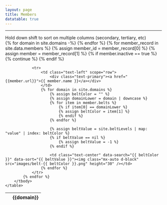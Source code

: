 ```yaml
---
layout: page
title: Members
datatable: true
---
```


<hr/>
<span class="text-info">Hold down shift to sort on multiple columns (secondary, tertiary, etc)</span>
<div>
    <table id="members-table" class="table table-bordered table-hover table-active display" data-page-length='25'>
        <thead>
            <tr>
                <th class="text-center" scope="col"></th>
                {% for domain in site.domains -%}
                <th class="text-center" scope="col">{{domain}}</th>
                {% endfor %}
            </tr>
        </thead>
        <tbody>
            {% for member_record in site.data.members %}
                {% assign member_id = member_record[0] %}
                {% assign member = member_record[1] %}
                {% if member.inactive == true %}
                    {% continue %}
                {% endif %}

                <tr>
                    <td class="text-left" scope="row">
                        <div class="text-primary"><a href="{{member.url}}">{{ member.name }}</a></div>
                    </td>
                    {% for domain in site.domains %}
                        {% assign beltColor = "" %}
                        {% assign domainLower = domain | downcase %}
                        {% for item in member.belts %}
                            {% if item[0] == domainLower %}
                            {% assign beltColor = item[1] %}
                            {% endif %}
                        {% endfor %}
                        
                        {% assign beltValue = site.beltLevels | map: "value" | index: beltColor %}
                        {% if beltValue == nil %}
                            {% assign beltValue = -1 %}
                        {% endif %}

                        <td class="text-center" data-search="{{ beltColor }}" data-sort="{{ beltValue }}"><img class="mx-auto d-block" src="images/belt-{{ beltColor }}.png" height="30" /></td>
                    {% endfor %}
                </tr>
            {% endfor %}
        </tbody>
    </table>
</div>

<script>
    $(document).ready(function() {
        $('#members-table').DataTable({
        });
    } );
</script>
